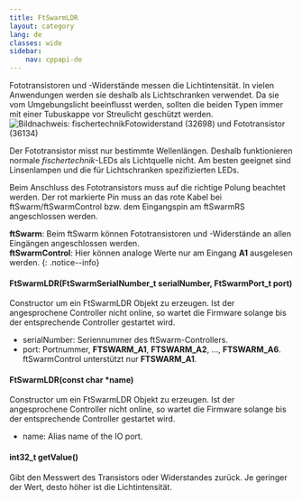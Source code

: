 ```yaml
---
title: FtSwarmLDR
layout: category
lang: de
classes: wide
sidebar:
    nav: cppapi-de
---
```

<div class="apicontainer">
    <div class="apileft">
        Fototransistoren und -Widerstände messen die Lichtintensität. In vielen Anwendungen werden sie deshalb als Lichtschranken verwendet. Da sie vom Umgebungslicht beeinflusst werden, sollten die beiden Typen immer mit einer Tubuskappe vor Streulicht geschützt werden.
    </div>
    <div class="apiright apiimg"><img title="Bildnachweis: fischertechnik" src="/assets/img/analog/ldr-api.png">Fotowiderstand (32698) und Fototransistor (36134)</div>
</div>

Der Fototransistor misst nur bestimmte Wellenlängen. Deshalb funktionieren normale *fischertechnik*-LEDs als Lichtquelle nicht. Am besten geeignet sind Linsenlampen und die für Lichtschranken spezifizierten LEDs.

Beim Anschluss des Fototransistors muss auf die richtige Polung beachtet werden. Der rot markierte Pin muss an das rote Kabel bei ftSwarm/ftSwarmControl bzw. dem Eingangspin am ftSwarmRS angeschlossen werden.

**ftSwarm**: Beim ftSwarm können Fototransistoren und -Widerstände an allen Eingängen angeschlossen werden.<br>
**ftSwarmControl**: Hier können analoge Werte nur am Eingang **A1** ausgelesen werden.
{: .notice--info}

#### FtSwarmLDR(FtSwarmSerialNumber_t serialNumber, FtSwarmPort_t port)

Constructor um ein FtSwarmLDR Objekt zu erzeugen. Ist der angesprochene Controller nicht online, so wartet die Firmware solange bis der entsprechende Controller gestartet wird.

- serialNumber: Seriennummer des ftSwarm-Controllers.
- port: Portnummer, **FTSWARM_A1**, **FTSWARM_A2**, ..., **FTSWARM_A6**. ftSwarmControl unterstützt nur **FTSWARM_A1**.

#### FtSwarmLDR(const char *name)

Constructor um ein FtSwarmLDR Objekt zu erzeugen. Ist der angesprochene Controller nicht online, so wartet die Firmware solange bis der entsprechende Controller gestartet wird.

- name: Alias name of the IO port.

#### int32_t getValue()

Gibt den Messwert des Transistors oder Widerstandes zurück. Je geringer der Wert, desto höher ist die Lichtintensität.